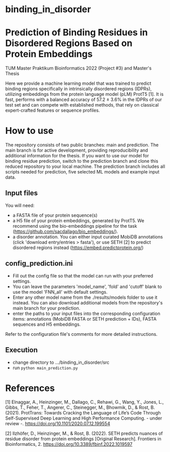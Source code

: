 # binding_in_disorder
# Prediction of Binding Residues in Disordered Regions Based on Protein Embeddings
TUM Master Praktikum Bioinformatics 2022 (Project #3) and Master's Thesis

Here we provide a machine learning model that was trained to predict binding regions specifically in intrinsically disordered regions (IDPRs), utilizing embeddings
from the protein language model (pLM) ProtT5 [1]. It is fast, performs with
a balanced accuracy of 57.2 ± 3.6% in the IDPRs of our test set and can compete with
established methods, that rely on classical expert-crafted features or sequence profiles. 

# How to use
The repository consists of two public branches: main and prediction. 
The main branch is for active development, providing reproducibility and additional information for the thesis. 
If you want to use our model for binding residue prediction, switch to the prediction branch and clone this reduced repository to your local machine.
The prediction branch includes all scripts needed for prediction, five selected ML models and example input data.

## Input files
You will need: 
- a FASTA file of your protein sequence(s)
- a H5 file of your protein embeddings, generated by ProtT5. We recommend using the bio-embeddings pipeline for the task (https://github.com/sacdallago/bio_embeddings/).
- a disorder annotation. You can either input curated MobiDB annotations (click 'download entry/entries > fasta'), or use SETH [2] to predict disordered regions instead (https://embed.predictprotein.org/)

## config_prediction.ini
- Fill out the config file so that the model can run with your preferred settings. 
- You can leave the parameters 'model_name', 'fold' and 'cutoff' blank to use the model 'FNN_all' with default settings. 
- Enter any other model name from the ./results/models folder to use it instead. You can also download additional models from the repository's main branch for your prediction.
- enter the paths to your input files into the corresponding configuration items: annotations (MobiDB FASTA or SETH prediction + IDs), FASTA sequences and H5 embeddings.

Refer to the configuration file's comments for more detailed instructions.

## Execution
- change directory to .../binding_in_disorder/src
- run ```python main_prediction.py```

# References
[1] Elnaggar, A., Heinzinger, M., Dallago, C., Rehawi, G., Wang, Y., Jones, L., Gibbs, T., Feher, T., Angerer, C., Steinegger, M., Bhowmik, D., & Rost, B. (2021). ProtTrans: Towards Cracking the Language of Life’s Code Through Self-Supervised Deep Learning and High Performance Computing. - under review -. https://doi.org/10.1101/2020.07.12.199554 

[2] Ilzhöfer, D., Heinzinger, M., & Rost, B. (2022). SETH predicts nuances of residue disorder from protein embeddings [Original Research]. Frontiers in Bioinformatics, 2. https://doi.org/10.3389/fbinf.2022.1019597 
